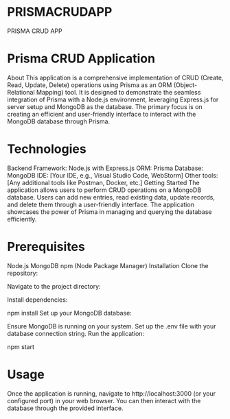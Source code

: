 # PRISMACRUDAPP
PRISMA CRUD APP

# Prisma CRUD Application
About
This application is a comprehensive implementation of CRUD (Create, Read, Update, Delete) operations using Prisma as an ORM (Object-Relational Mapping) tool. It is designed to demonstrate the seamless integration of Prisma with a Node.js environment, leveraging Express.js for server setup and MongoDB as the database. The primary focus is on creating an efficient and user-friendly interface to interact with the MongoDB database through Prisma.

# Technologies
Backend Framework: Node.js with Express.js
ORM: Prisma
Database: MongoDB
IDE: [Your IDE, e.g., Visual Studio Code, WebStorm]
Other tools: [Any additional tools like Postman, Docker, etc.]
Getting Started
The application allows users to perform CRUD operations on a MongoDB database. Users can add new entries, read existing data, update records, and delete them through a user-friendly interface. The application showcases the power of Prisma in managing and querying the database efficiently.

# Prerequisites
Node.js
MongoDB
npm (Node Package Manager)
Installation
Clone the repository:


Navigate to the project directory:


Install dependencies:


npm install
Set up your MongoDB database:

Ensure MongoDB is running on your system.
Set up the .env file with your database connection string.
Run the application:


npm start
# Usage
Once the application is running, navigate to http://localhost:3000 (or your configured port) in your web browser. You can then interact with the database through the provided interface.
